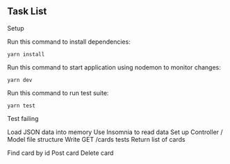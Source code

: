 ## Task List

Setup

Run this command to install dependencies:
```
yarn install 
```
Run this command to start application using nodemon to monitor changes:
```
yarn dev
```
Run this command to run test suite:
```
yarn test
```

Test failing

Load JSON data into memory
Use Insomnia to read data
Set up Controller / Model file structure
Write GET /cards tests
Return list of cards

Find card by id
Post card
Delete card


